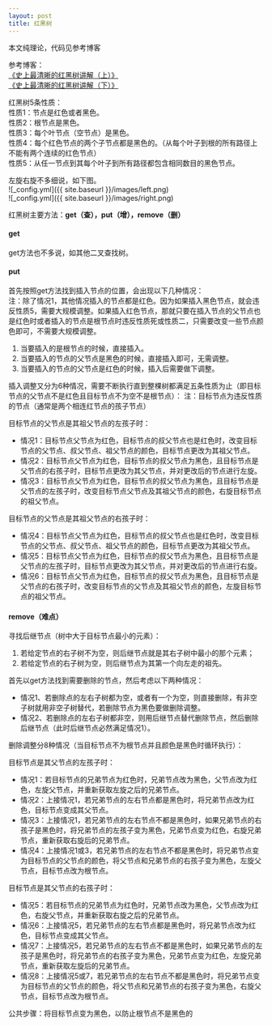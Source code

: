 ```yaml
---
layout: post
title: 红黑树
---
```


本文纯理论，代码见参考博客

参考博客：<br />
<a href="https://www.cnblogs.com/CarpenterLee/p/5503882.html">《史上最清晰的红黑树讲解（上）》</a><br />
<a href="https://www.cnblogs.com/CarpenterLee/p/5525688.html">《史上最清晰的红黑树讲解（下）》</a>

红黑树5条性质：<br />
性质1：节点是红色或者黑色。<br />
性质2：根节点是黑色。<br />
性质3：每个叶节点（空节点）是黑色。<br />
性质4：每个红色节点的两个子节点都是黑色的。（从每个叶子到根的所有路径上不能有两个连续的红色节点）<br />
性质5：从任一节点到其每个叶子到所有路径都包含相同数目的黑色节点。

左旋右旋不多细说，如下图。<br />
![_config.yml]({{ site.baseurl }}/images/left.png)<br />
![_config.yml]({{ site.baseurl }}/images/right.png)

红黑树主要方法：**get（查），put（增），remove（删）**

#### get

get方法也不多说，如其他二叉查找树。

#### put

首先按照get方法找到插入节点的位置，会出现以下几种情况：<br />
注：除了情况1，其他情况插入的节点都是红色。因为如果插入黑色节点，就会违反性质5，需要大规模调整。如果插入红色节点，那就只要在插入节点的父节点也是红色时或者插入的节点是根节点时违反性质死或性质二，只需要改变一些节点颜色即可，不需要大规模调整。<br />
1. 当要插入的是根节点的时候，直接插入。
2. 当要插入的节点的父节点是黑色的时候，直接插入即可，无需调整。
3. 当要插入的节点的父节点是红色的时候，插入后需要做下调整。

插入调整又分为6种情况，需要不断执行直到整棵树都满足五条性质为止（即目标节点的父节点不是红色且目标节点不为空不是根节点）：
注：目标节点为违反性质的节点（通常是两个相连红节点的孩子节点）

目标节点的父节点是其祖父节点的左孩子时：

* 情况1：目标节点父节点为红色，目标节点的叔父节点也是红色时，改变目标节点的父节点、叔父节点、祖父节点的颜色，目标节点更改为其祖父节点。
* 情况2：目标节点父节点为红色，目标节点的叔父节点为黑色，且目标节点是父节点的右孩子时，目标节点更改为其父节点，并对更改后的节点进行左旋。
* 情况3：目标节点父节点为红色，目标节点的叔父节点为黑色，且目标节点是父节点的左孩子时，改变目标节点父节点及其祖父节点的颜色，右旋目标节点的祖父节点。

目标节点的父节点是其祖父节点的右孩子时：

* 情况4：目标节点父节点为红色，目标节点的叔父节点也是红色时，改变目标节点的父节点、叔父节点、祖父节点的颜色，目标节点更改为其祖父节点。
* 情况5：目标节点父节点为红色，目标节点的叔父节点为黑色，且目标节点是父节点的左孩子时，目标节点更改为其父节点，并对更改后的节点进行右旋。
* 情况6：目标节点父节点为红色，目标节点的叔父节点为黑色，且目标节点是父节点的右孩子时，改变目标节点的父节点及其祖父节点的颜色，左旋目标节点的祖父节点。

#### remove（难点）

寻找后继节点（树中大于目标节点最小的元素）：

1. 若给定节点的右子树不为空，则后继节点就是其右子树中最小的那个元素；
2. 若给定节点的右子树为空，则后继节点为其第一个向左走的祖先。

首先以get方法找到需要删除的节点，然后考虑以下两种情况：

* 情况1、若删除点的左右子树都为空，或者有一个为空，则直接删除，有非空子树就用非空子树替代，若删除节点为黑色要做删除调整。
* 情况2、若删除点的左右子树都非空，则用后继节点替代删除节点，然后删除后继节点（此时后继节点必然满足情况1）。

删除调整分8种情况（当目标节点不为根节点并且颜色是黑色时循环执行）：

目标节点是其父节点的左孩子时：

* 情况1：若目标节点的兄弟节点为红色时，兄弟节点改为黑色，父节点改为红色，左旋父节点，并重新获取左旋之后的兄弟节点。
* 情况2：上接情况1，若兄弟节点的左右节点都是黑色时，将兄弟节点改为红色，目标节点变成其父节点。
* 情况3：上接情况1，若兄弟节点的左右节点不都是黑色时，如果兄弟节点的右孩子是黑色时，将兄弟节点的左孩子变为黑色，兄弟节点变为红色，右旋兄弟节点，重新获取右旋后的兄弟节点。
* 情况4：上接情况1或3，若兄弟节点的左右节点不都是黑色时，将兄弟节点变为目标节点的父节点的颜色，将父节点和兄弟节点的右孩子变为黑色，左旋父节点，目标节点改为根节点。

目标节点是其父节点的右孩子时：

* 情况5：若目标节点的兄弟节点为红色时，兄弟节点改为黑色，父节点改为红色，右旋父节点，并重新获取右旋之后的兄弟节点。
* 情况6：上接情况5，若兄弟节点的左右节点都是黑色时，将兄弟节点改为红色，目标节点变成其父节点。
* 情况7：上接情况5，若兄弟节点的左右节点不都是黑色时，如果兄弟节点的左孩子是黑色时，将兄弟节点的右孩子变为黑色，兄弟节点变为红色，左旋兄弟节点，重新获取左旋后的兄弟节点。
* 情况8：上接情况5或7，若兄弟节点的左右节点不都是黑色时，将兄弟节点变为目标节点的父节点的颜色，将父节点和兄弟节点的右孩子变为黑色，右旋父节点，目标节点改为根节点。

公共步骤：将目标节点变为黑色，以防止根节点不是黑色的
